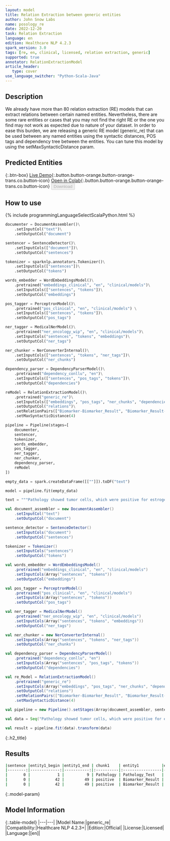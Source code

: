 ```yaml
---
layout: model
title: Relation Extraction between generic entities
author: John Snow Labs
name: posology_re
date: 2022-12-20
task: Relation Extraction
language: en
edition: Healthcare NLP 4.2.3
spark_version: 3.0
tags: [re, en, clinical, licensed, relation extraction, generic]
supported: true
annotator: RelationExtractionModel
article_header:
   type: cover
use_language_switcher: "Python-Scala-Java"
---
```


## Description
We already have more than 80 relation extraction (RE) models that can extract relations between certain named entities. Nevertheless, there are some rare entities or cases that you may not find the right RE or the one you find may not work as expected due to nature of your dataset. In order to ease this burden, we are releasing a generic RE model (generic_re) that can be used between any named entities using the syntactic distances, POS tags and dependency tree between the entities. You can tune this model by using the setMaxSyntacticDistance param.

## Predicted Entities



{:.btn-box}
[Live Demo](https://demo.johnsnowlabs.com/healthcare/RE_POSOLOGY/){:.button.button-orange.button-orange-trans.co.button-icon}
[Open in Colab](https://colab.research.google.com/github/JohnSnowLabs/spark-nlp-workshop/blob/master/tutorials/Certification_Trainings/Healthcare/10.Clinical_Relation_Extraction.ipynb){:.button.button-orange.button-orange-trans.co.button-icon}
<button class="button button-orange" disabled>Download</button>

## How to use

<div class="tabs-box" markdown="1">
{% include programmingLanguageSelectScalaPython.html %}

```python
documenter = DocumentAssembler()\
    .setInputCol("text")\
    .setOutputCol("document")

sentencer = SentenceDetector()\
    .setInputCols(["document"])\
    .setOutputCol("sentences")

tokenizer = sparknlp.annotators.Tokenizer()\
    .setInputCols(["sentences"])\
    .setOutputCol("tokens")

words_embedder = WordEmbeddingsModel()\
    .pretrained("embeddings_clinical", "en", "clinical/models")\
    .setInputCols(["sentences", "tokens"])\
    .setOutputCol("embeddings")

pos_tagger = PerceptronModel()\
    .pretrained("pos_clinical", "en", "clinical/models") \
    .setInputCols(["sentences", "tokens"])\
    .setOutputCol("pos_tags")

ner_tagger = MedicalNerModel()\
    .pretrained("ner_oncology_wip", "en", "clinical/models")\
    .setInputCols("sentences", "tokens", "embeddings")\
    .setOutputCol("ner_tags")    

ner_chunker = NerConverterInternal()\
    .setInputCols(["sentences", "tokens", "ner_tags"])\
    .setOutputCol("ner_chunks")

dependency_parser = DependencyParserModel()\
    .pretrained("dependency_conllu", "en")\
    .setInputCols(["sentences", "pos_tags", "tokens"])\
    .setOutputCol("dependencies")

reModel = RelationExtractionModel()\
    .pretrained("generic_re")\
    .setInputCols(["embeddings", "pos_tags", "ner_chunks", "dependencies"])\
    .setOutputCol("relations")\
    .setRelationPairs(["Biomarker-Biomarker_Result", "Biomarker_Result-Biomarker", "Oncogene-Biomarker_Result", "Biomarker_Result-Oncogene", "Pathology_Test-Pathology_Result", "Pathology_Result-Pathology_Test"]) \
    .setMaxSyntacticDistance(4)

pipeline = Pipeline(stages=[
    documenter,
    sentencer,
    tokenizer, 
    words_embedder, 
    pos_tagger, 
    ner_tagger,
    ner_chunker,
    dependency_parser,
    reModel
])

empty_data = spark.createDataFrame([[""]]).toDF("text")

model = pipeline.fit(empty_data)

text = """Pathology showed tumor cells, which were positive for estrogen and progesterone receptors."""
```

```scala
val document_assembler = new DocumentAssembler()
    .setInputCol("text")
    .setOutputCol("document")

sentence_detector = SentenceDetector()
    .setInputCols("document")
    .setOutputCol("sentences")

tokenizer = Tokenizer()
    .setInputCols("sentences")
    .setOutputCol("tokens")

val words_embedder = WordEmbeddingsModel()
    .pretrained("embeddings_clinical", "en", "clinical/models")
    .setInputCols(Array("sentences", "tokens"))
    .setOutputCol("embeddings")

val pos_tagger = PerceptronModel()
    .pretrained("pos_clinical", "en", "clinical/models")
    .setInputCols(Array("sentences", "tokens"))
    .setOutputCol("pos_tags")

val ner_tagger = MedicalNerModel()
    .pretrained("ner_oncology_wip", "en", "clinical/models")
    .setInputCols(Array("sentences", "tokens", "embeddings"))
    .setOutputCol("ner_tags")    

val ner_chunker = new NerConverterInternal()
    .setInputCols(Array("sentences", "tokens", "ner_tags"))
    .setOutputCol("ner_chunks")

val dependency_parser = DependencyParserModel()
    .pretrained("dependency_conllu", "en")
    .setInputCols(Array("sentences", "pos_tags", "tokens"))
    .setOutputCol("dependencies")

val re_Model = RelationExtractionModel()
    .pretrained("generic_re")
    .setInputCols(Array("embeddings", "pos_tags", "ner_chunks", "dependencies"))
    .setOutputCol("relations")
    .setRelationPairs(["Biomarker-Biomarker_Result", "Biomarker_Result-Biomarker", "Oncogene-Biomarker_Result", "Biomarker_Result-Oncogene", "Pathology_Test-Pathology_Result", "Pathology_Result-Pathology_Test"]) \
    .setMaxSyntacticDistance(4)

val pipeline = new Pipeline().setStages(Array(document_assembler, sentence_detector, tokenizer, words_embedder, pos_tagger, ner_tagger, ner_chunker, dependecy_parser, re_Model))

val data = Seq("Pathology showed tumor cells, which were positive for estrogen and progesterone receptors.").toDS.toDF("text")

val result = pipeline.fit(data).transform(data)
```
</div>

{:.h2_title}
## Results

```bash
|sentence |entity1_begin |entity1_end | chunk1    | entity1          |entity2_begin |entity2_end | chunk2                 | entity2          | relation                        |confidence|
|--------:|-------------:|-----------:|:----------|:-----------------|-------------:|-----------:|:-----------------------|:-----------------|:--------------------------------|----------|
|       0 |            1 |          9 | Pathology | Pathology_Test   |           18 |         28 | tumor cells            | Pathology_Result | Pathology_Test-Pathology_Result |         1|
|       0 |           42 |         49 | positive  | Biomarker_Result |           55 |         62 | estrogen               | Biomarker        | Biomarker_Result-Biomarker      |         1|
|       0 |           42 |         49 | positive  | Biomarker_Result |           68 |         89 | progesterone receptors | Biomarker        | Biomarker_Result-Biomarker      |         1|
```
{:.model-param}
## Model Information

{:.table-model}
|---|---|
|Model Name:|generic_re|
|Compatibility:|Healthcare NLP 4.2.3+|
|Edition:|Official|
|License:|Licensed|
|Language:|[en]|
